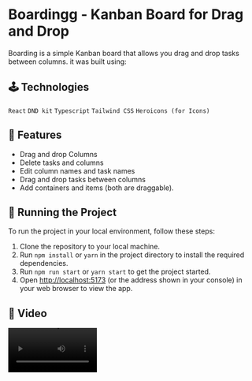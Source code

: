 # Boardingg - Kanban Board for Drag and Drop

<p>Boarding is a simple Kanban board that allows you drag and drop tasks between columns. it was built using: </p>

## 🕹 Technologies

`React`
`DND kit`
`Typescript`
`Tailwind CSS`
`Heroicons (for Icons)`

## 🎁 Features

- Drag and drop Columns
- Delete tasks and columns
- Edit column names and task names
- Drag and drop tasks between columns
- Add containers and items (both are draggable).

## 🚦 Running the Project

To run the project in your local environment, follow these steps:

1. Clone the repository to your local machine.
2. Run `npm install` or `yarn` in the project directory to install the required dependencies.
3. Run `npm run start` or `yarn start` to get the project started.
4. Open [http://localhost:5173](http://localhost:5173) (or the address shown in your console) in your web browser to view the app.

## 🎥 Video

<video src="/public/boardingg.mp4" width=180 />

